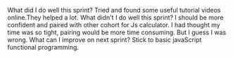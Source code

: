 What did I do well this sprint?
Tried and found some useful tutorial videos online.They helped a lot.
What didn't I do well this sprint?
I should be more confident and paired with other cohort for Js calculator. I had thought my time was so tight, pairing would be more time consuming. But I guess I was wrong.
What can I improve on next sprint?
Stick to basic javaScript functional programming.